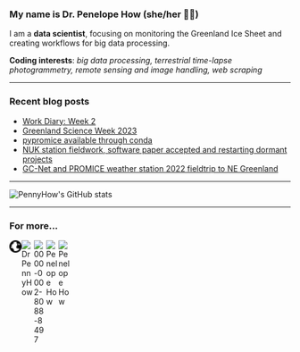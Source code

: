 ### My name is Dr. Penelope How (she/her 🏳️‍🌈) 

I am a **data scientist**, focusing on monitoring the Greenland Ice Sheet and creating workflows for big data processing. 

**Coding interests**: *big data processing, terrestrial time-lapse photogrammetry, remote sensing and image handling, web scraping*

---

### Recent blog posts
<!-- BLOG-POST-LIST:START -->
- [Work Diary: Week 2](https://pennyhow.github.io/work-diary/week-2/)
- [Greenland Science Week 2023](https://pennyhow.github.io/blog/greenland-science-week-2023/)
- [pypromice available through conda](https://pennyhow.github.io/blog/pypromice-on-conda/)
- [NUK station fieldwork, software paper accepted and restarting dormant projects](https://pennyhow.github.io/blog/back-to-work/)
- [GC-Net and PROMICE weather station 2022 fieldtrip to NE Greenland](https://pennyhow.github.io/blog/gcnet-fieldwork-2022/)
<!-- BLOG-POST-LIST:END -->

---

![PennyHow's GitHub stats](https://github-readme-stats.vercel.app/api?username=PennyHow&show_icons=true&hide_border=true&count_private=true)

---

### For more...
[<img align="left" alt="pennyhow.github.io" width="22px" src="https://raw.githubusercontent.com/iconic/open-iconic/master/svg/globe.svg" />][website]
[<img align="left" alt="DrPennyHow" width="22px" src="https://cdn.jsdelivr.net/npm/simple-icons@v3/icons/twitter.svg" />][twitter]
[<img align="left" alt="0000-0002-8088-8497" width="22px" src="https://cdn.jsdelivr.net/npm/simple-icons@3.13.0/icons/orcid.svg" />][orcid]
[<img align="left" alt="Penelope How" width="22px" src="https://cdn.jsdelivr.net/npm/simple-icons@3.13.0/icons/googlescholar.svg" />][scholar]
[<img align="left" alt="Penelope How" width="22px" src="https://cdn.jsdelivr.net/npm/simple-icons@3.13.0/icons/researchgate.svg" />][researchgate]

[website]: https://pennyhow.github.io
[twitter]: https://twitter.com/DrPennyHow
[scholar]: https://scholar.google.com/citations?user=946wHTUAAAAJ&hl=en
[researchgate]: https://www.researchgate.net/profile/Penelope-How
[orcid]: https://orcid.org/0000-0002-8088-8497
